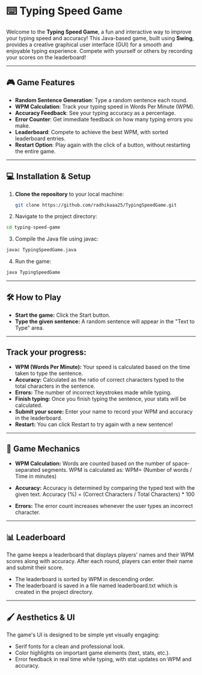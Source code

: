 # ⌨️ Typing Speed Game

Welcome to the **Typing Speed Game**, a fun and interactive way to improve your typing speed and accuracy! This Java-based game, built using **Swing**, provides a creative graphical user interface (GUI) for a smooth and enjoyable typing experience. Compete with yourself or others by recording your scores on the leaderboard!

---

## 🎮 Game Features

- **Random Sentence Generation**: Type a random sentence each round.
- **WPM Calculation**: Track your typing speed in Words Per Minute (WPM).
- **Accuracy Feedback**: See your typing accuracy as a percentage.
- **Error Counter**: Get immediate feedback on how many typing errors you make.
- **Leaderboard**: Compete to achieve the best WPM, with sorted leaderboard entries.
- **Restart Option**: Play again with the click of a button, without restarting the entire game.

---

## 💻 Installation & Setup

1. **Clone the repository** to your local machine:
   ```bash
   git clone https://github.com/radhikaaa25/TypingSpeedGame.git

2. Navigate to the project directory:

  ```bash
  cd typing-speed-game
  ```

3. Compile the Java file using javac:

  ```bash
  javac TypingSpeedGame.java
  ```
4. Run the game:
  ```bash
  java TypingSpeedGame
  ```
---

## 🛠️ How to Play

- **Start the game:** Click the Start button.
- **Type the given sentence:** A random sentence will appear in the "Text to Type" area.

---

## Track your progress:

- **WPM (Words Per Minute):**  Your speed is calculated based on the time taken to type the sentence.
- **Accuracy:** Calculated as the ratio of correct characters typed to the total characters in the sentence.
- **Errors:** The number of incorrect keystrokes made while typing.
- **Finish typing:** Once you finish typing the sentence, your stats will be calculated.
- **Submit your score:** Enter your name to record your WPM and accuracy in the leaderboard.
- **Restart:** You can click Restart to try again with a new sentence!

---

## 🚀 Game Mechanics

- **WPM Calculation:**  Words are counted based on the number of space-separated segments.
WPM is calculated as:
WPM= (Number of words / Time in minutes)

- **Accuracy:**  Accuracy is determined by comparing the typed text with the given text.
Accuracy (%) = (Correct Characters / Total Characters) * 100

- **Errors:** The error count increases whenever the user types an incorrect character.

---

## 📊 Leaderboard

The game keeps a leaderboard that displays players' names and their WPM scores along with accuracy. After each round, players can enter their name and submit their score.

- The leaderboard is sorted by WPM in descending order.
- The leaderboard is saved in a file named leaderboard.txt which is created in the project directory.

---

## 🖌️ Aesthetics & UI
The game's UI is designed to be simple yet visually engaging:

- Serif fonts for a clean and professional look.
- Color highlights on important game elements (text, stats, etc.).
- Error feedback in real time while typing, with stat updates on WPM and accuracy.
